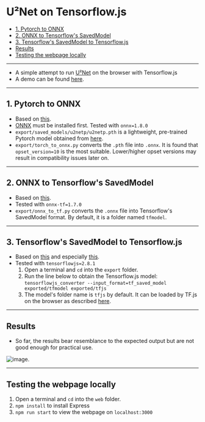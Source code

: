 # U²Net on Tensorflow.js

- [1. Pytorch to ONNX](#1-pytorch-to-onnx)
- [2. ONNX to Tensorflow's SavedModel](#2-onnx-to-tensorflows-savedmodel)
- [3. Tensorflow's SavedModel to Tensorflow.js](#3-tensorflows-savedmodel-to-tensorflowjs)
- [Results](#results)
- [Testing the webpage locally](#testing-the-webpage-locally)

***

* A simple attempt to run [U²Net](https://github.com/NathanUA/U-2-Net) on the browser with Tensorflow.js
* A demo can be found [here](https://fongyoong.github.io/u2net-tfjs/).

***

## 1. Pytorch to ONNX
* Based on [this](https://pytorch.org/tutorials/advanced/super_resolution_with_onnxruntime.html#codecell3).
* [ONNX](https://github.com/onnx/onnx) must be installed first. Tested with `onnx=1.8.0`
* `export/saved_models/u2netp/u2netp.pth` is a lightweight, pre-trained Pytorch model obtained from [here](https://drive.google.com/file/d/1rbSTGKAE-MTxBYHd-51l2hMOQPT_7EPy/view).
* `export/torch_to_onnx.py` converts the `.pth` file into `.onnx`. It is found that `opset_version=10` is the most suitable. Lower/higher opset versions may result in compatibility issues later on.

***

## 2. ONNX to Tensorflow's SavedModel
* Based on [this](https://github.com/onnx/onnx-tensorflow/blob/master/example/onnx_to_tf.py).
* Tested with `onnx-tf=1.7.0`
* `export/onnx_to_tf.py` converts the `.onnx` file into Tensorflow's SavedModel format. By default, it is a folder named `tfmodel`.

***

## 3. Tensorflow's SavedModel to Tensorflow.js
* Based on [this](https://www.tensorflow.org/js/guide/conversion) and especially [this](https://www.tensorflow.org/js/tutorials/conversion/import_saved_model).
* Tested with `tensorflowjs=2.8.1`
    1. Open a terminal and `cd` into the `export` folder.
    2. Run the line below to obtain the Tensorflow.js model:
`tensorflowjs_converter --input_format=tf_saved_model exported/tfmodel exported/tfjs`
    3. The model's folder name is `tfjs` by default. It can be loaded by TF.js on the browser as described [here](https://www.tensorflow.org/js/guide/save_load).

***

## Results
* So far, the results bear resemblance to the expected output but are not good enough for practical use.

![image](https://i.imgur.com/eQcJwOz.jpg).

***

## Testing the webpage locally
1. Open a terminal and `cd` into the `web` folder.
2. `npm install` to install Express
3. `npm run start` to view the webpage on `localhost:3000`